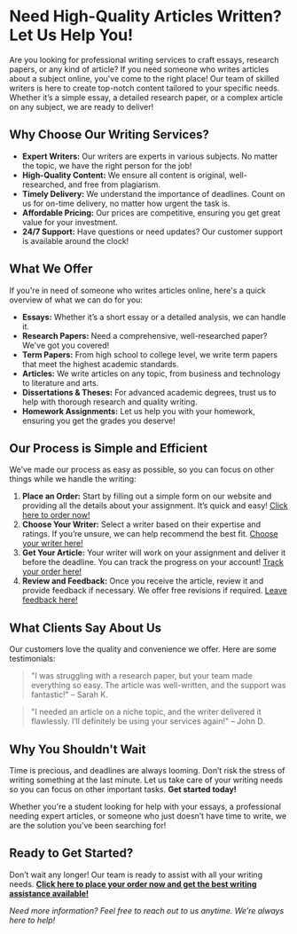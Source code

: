 # Need High-Quality Articles Written? Let Us Help You!

Are you looking for professional writing services to craft essays, research papers, or any kind of article? If you need someone who writes articles about a subject online, you've come to the right place! Our team of skilled writers is here to create top-notch content tailored to your specific needs. Whether it’s a simple essay, a detailed research paper, or a complex article on any subject, we are ready to deliver!

## Why Choose Our Writing Services?

- **Expert Writers:** Our writers are experts in various subjects. No matter the topic, we have the right person for the job!
- **High-Quality Content:** We ensure all content is original, well-researched, and free from plagiarism.
- **Timely Delivery:** We understand the importance of deadlines. Count on us for on-time delivery, no matter how urgent the task is.
- **Affordable Pricing:** Our prices are competitive, ensuring you get great value for your investment.
- **24/7 Support:** Have questions or need updates? Our customer support is available around the clock!

## What We Offer

If you're in need of someone who writes articles online, here's a quick overview of what we can do for you:

- **Essays:** Whether it’s a short essay or a detailed analysis, we can handle it.
- **Research Papers:** Need a comprehensive, well-researched paper? We've got you covered!
- **Term Papers:** From high school to college level, we write term papers that meet the highest academic standards.
- **Articles:** We write articles on any topic, from business and technology to literature and arts.
- **Dissertations & Theses:** For advanced academic degrees, trust us to help with thorough research and quality writing.
- **Homework Assignments:** Let us help you with your homework, ensuring you get the grades you deserve!

## Our Process is Simple and Efficient

We’ve made our process as easy as possible, so you can focus on other things while we handle the writing:

1. **Place an Order:** Start by filling out a simple form on our website and providing all the details about your assignment. It’s quick and easy! [Click here to order now!](https://tinyurl.com/topessay?keyword=someone+who+writes+articles+about+a+subject+online)
2. **Choose Your Writer:** Select a writer based on their expertise and ratings. If you’re unsure, we can help recommend the best fit. [Choose your writer here!](https://tinyurl.com/topessay?keyword=someone+who+writes+articles+about+a+subject+online)
3. **Get Your Article:** Your writer will work on your assignment and deliver it before the deadline. You can track the progress on your account! [Track your order here!](https://tinyurl.com/topessay?keyword=someone+who+writes+articles+about+a+subject+online)
4. **Review and Feedback:** Once you receive the article, review it and provide feedback if necessary. We offer free revisions if required. [Leave feedback here!](https://tinyurl.com/topessay?keyword=someone+who+writes+articles+about+a+subject+online)

## What Clients Say About Us

Our customers love the quality and convenience we offer. Here are some testimonials:

> "I was struggling with a research paper, but your team made everything so easy. The article was well-written, and the support was fantastic!" – Sarah K.

> "I needed an article on a niche topic, and the writer delivered it flawlessly. I’ll definitely be using your services again!" – John D.

## Why You Shouldn't Wait

Time is precious, and deadlines are always looming. Don’t risk the stress of writing something at the last minute. Let us take care of your writing needs so you can focus on other important tasks. **Get started today!**

Whether you're a student looking for help with your essays, a professional needing expert articles, or someone who just doesn’t have time to write, we are the solution you've been searching for!

## Ready to Get Started?

Don’t wait any longer! Our team is ready to assist with all your writing needs. [**Click here to place your order now and get the best writing assistance available!**](https://tinyurl.com/topessay?keyword=someone+who+writes+articles+about+a+subject+online)

_Need more information? Feel free to reach out to us anytime. We’re always here to help!_

